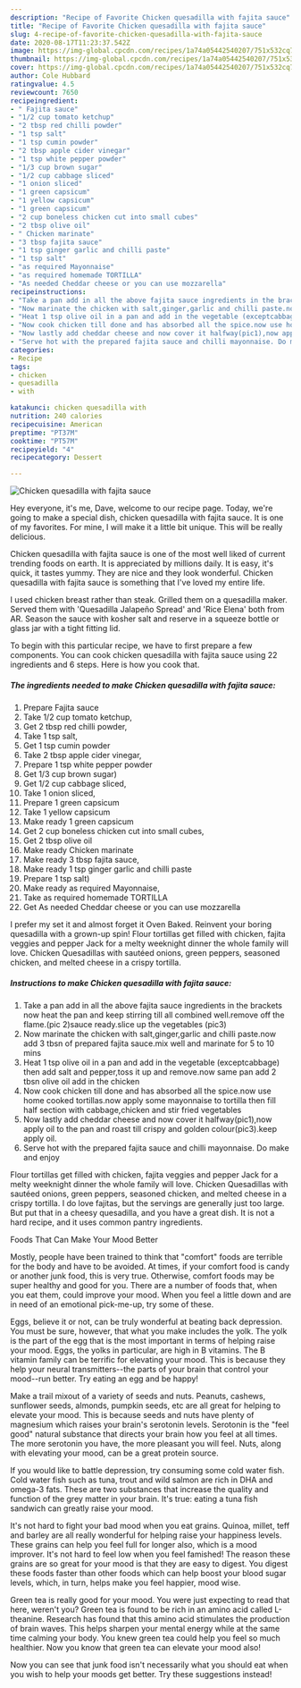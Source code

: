 ```yaml
---
description: "Recipe of Favorite Chicken quesadilla with fajita sauce"
title: "Recipe of Favorite Chicken quesadilla with fajita sauce"
slug: 4-recipe-of-favorite-chicken-quesadilla-with-fajita-sauce
date: 2020-08-17T11:23:37.542Z
image: https://img-global.cpcdn.com/recipes/1a74a05442540207/751x532cq70/chicken-quesadilla-with-fajita-sauce-recipe-main-photo.jpg
thumbnail: https://img-global.cpcdn.com/recipes/1a74a05442540207/751x532cq70/chicken-quesadilla-with-fajita-sauce-recipe-main-photo.jpg
cover: https://img-global.cpcdn.com/recipes/1a74a05442540207/751x532cq70/chicken-quesadilla-with-fajita-sauce-recipe-main-photo.jpg
author: Cole Hubbard
ratingvalue: 4.5
reviewcount: 7650
recipeingredient:
- " Fajita sauce"
- "1/2 cup tomato ketchup"
- "2 tbsp red chilli powder"
- "1 tsp salt"
- "1 tsp cumin powder"
- "2 tbsp apple cider vinegar"
- "1 tsp white pepper powder"
- "1/3 cup brown sugar"
- "1/2 cup cabbage sliced"
- "1 onion sliced"
- "1 green capsicum"
- "1 yellow capsicum"
- "1 green capsicum"
- "2 cup boneless chicken cut into small cubes"
- "2 tbsp olive oil"
- " Chicken marinate"
- "3 tbsp fajita sauce"
- "1 tsp ginger garlic and chilli paste"
- "1 tsp salt"
- "as required Mayonnaise"
- "as required homemade TORTILLA"
- "As needed Cheddar cheese or you can use mozzarella"
recipeinstructions:
- "Take a pan add in all the above fajita sauce ingredients in the brackets now heat the pan and keep stirring till all combined well.remove off the flame.(pic 2)sauce ready.slice up the vegetables (pic3)"
- "Now marinate the chicken with salt,ginger,garlic and chilli paste.now add 3 tbsn of prepared fajita sauce.mix well and marinate for 5 to 10 mins"
- "Heat 1 tsp olive oil in a pan and add in the vegetable (exceptcabbage) then add salt and pepper,toss it up and remove.now same pan add 2 tbsn olive oil add in the chicken"
- "Now cook chicken till done and has absorbed all the spice.now use home cooked tortillas.now apply some mayonnaise to tortilla then fill half section with cabbage,chicken and stir fried vegetables"
- "Now lastly add cheddar cheese and now cover it halfway(pic1),now apply oil to the pan and roast till crispy and golden colour(pic3).keep apply oil."
- "Serve hot with the prepared fajita sauce and chilli mayonnaise. Do make and enjoy"
categories:
- Recipe
tags:
- chicken
- quesadilla
- with

katakunci: chicken quesadilla with 
nutrition: 240 calories
recipecuisine: American
preptime: "PT37M"
cooktime: "PT57M"
recipeyield: "4"
recipecategory: Dessert

---
```



![Chicken quesadilla with fajita sauce](https://img-global.cpcdn.com/recipes/1a74a05442540207/751x532cq70/chicken-quesadilla-with-fajita-sauce-recipe-main-photo.jpg)

Hey everyone, it's me, Dave, welcome to our recipe page. Today, we're going to make a special dish, chicken quesadilla with fajita sauce. It is one of my favorites. For mine, I will make it a little bit unique. This will be really delicious.

Chicken quesadilla with fajita sauce is one of the most well liked of current trending foods on earth. It is appreciated by millions daily. It is easy, it's quick, it tastes yummy. They are nice and they look wonderful. Chicken quesadilla with fajita sauce is something that I've loved my entire life.

I used chicken breast rather than steak. Grilled them on a quesadilla maker. Served them with &#39;Quesadilla Jalapeño Spread&#39; and &#39;Rice Elena&#39; both from AR. Season the sauce with kosher salt and reserve in a squeeze bottle or glass jar with a tight fitting lid.


To begin with this particular recipe, we have to first prepare a few components. You can cook chicken quesadilla with fajita sauce using 22 ingredients and 6 steps. Here is how you cook that.

<!--inarticleads1-->

##### The ingredients needed to make Chicken quesadilla with fajita sauce:

1. Prepare  Fajita sauce
1. Take 1/2 cup tomato ketchup,
1. Get 2 tbsp red chilli powder,
1. Take 1 tsp salt,
1. Get 1 tsp cumin powder
1. Take 2 tbsp apple cider vinegar,
1. Prepare 1 tsp white pepper powder
1. Get 1/3 cup brown sugar)
1. Get 1/2 cup cabbage sliced,
1. Take 1 onion sliced,
1. Prepare 1 green capsicum
1. Take 1 yellow capsicum
1. Make ready 1 green capsicum
1. Get 2 cup boneless chicken cut into small cubes,
1. Get 2 tbsp olive oil
1. Make ready  Chicken marinate
1. Make ready 3 tbsp fajita sauce,
1. Make ready 1 tsp ginger garlic and chilli paste
1. Prepare 1 tsp salt)
1. Make ready as required Mayonnaise,
1. Take as required homemade TORTILLA
1. Get As needed Cheddar cheese or you can use mozzarella


I prefer my set it and almost forget it Oven Baked. Reinvent your boring quesadilla with a grown-up spin! Flour tortillas get filled with chicken, fajita veggies and pepper Jack for a melty weeknight dinner the whole family will love. Chicken Quesadillas with sautéed onions, green peppers, seasoned chicken, and melted cheese in a crispy tortilla. 

<!--inarticleads2-->

##### Instructions to make Chicken quesadilla with fajita sauce:

1. Take a pan add in all the above fajita sauce ingredients in the brackets now heat the pan and keep stirring till all combined well.remove off the flame.(pic 2)sauce ready.slice up the vegetables (pic3)
1. Now marinate the chicken with salt,ginger,garlic and chilli paste.now add 3 tbsn of prepared fajita sauce.mix well and marinate for 5 to 10 mins
1. Heat 1 tsp olive oil in a pan and add in the vegetable (exceptcabbage) then add salt and pepper,toss it up and remove.now same pan add 2 tbsn olive oil add in the chicken
1. Now cook chicken till done and has absorbed all the spice.now use home cooked tortillas.now apply some mayonnaise to tortilla then fill half section with cabbage,chicken and stir fried vegetables
1. Now lastly add cheddar cheese and now cover it halfway(pic1),now apply oil to the pan and roast till crispy and golden colour(pic3).keep apply oil.
1. Serve hot with the prepared fajita sauce and chilli mayonnaise. Do make and enjoy


Flour tortillas get filled with chicken, fajita veggies and pepper Jack for a melty weeknight dinner the whole family will love. Chicken Quesadillas with sautéed onions, green peppers, seasoned chicken, and melted cheese in a crispy tortilla. I do love fajitas, but the servings are generally just too large. But put that in a cheesy quesadilla, and you have a great dish. It is not a hard recipe, and it uses common pantry ingredients. 

Foods That Can Make Your Mood Better


Mostly, people have been trained to think that "comfort" foods are terrible for the body and have to be avoided. At times, if your comfort food is candy or another junk food, this is very true. Otherwise, comfort foods may be super healthy and good for you. There are a number of foods that, when you eat them, could improve your mood. When you feel a little down and are in need of an emotional pick-me-up, try some of these.

Eggs, believe it or not, can be truly wonderful at beating back depression. You must be sure, however, that what you make includes the yolk. The yolk is the part of the egg that is the most important in terms of helping raise your mood. Eggs, the yolks in particular, are high in B vitamins. The B vitamin family can be terrific for elevating your mood. This is because they help your neural transmitters--the parts of your brain that control your mood--run better. Try eating an egg and be happy!

Make a trail mixout of a variety of seeds and nuts. Peanuts, cashews, sunflower seeds, almonds, pumpkin seeds, etc are all great for helping to elevate your mood. This is because seeds and nuts have plenty of magnesium which raises your brain's serotonin levels. Serotonin is the "feel good" natural substance that directs your brain how you feel at all times. The more serotonin you have, the more pleasant you will feel. Nuts, along with elevating your mood, can be a great protein source.

If you would like to battle depression, try consuming some cold water fish. Cold water fish such as tuna, trout and wild salmon are rich in DHA and omega-3 fats. These are two substances that increase the quality and function of the grey matter in your brain. It's true: eating a tuna fish sandwich can greatly raise your mood. 

It's not hard to fight your bad mood when you eat grains. Quinoa, millet, teff and barley are all really wonderful for helping raise your happiness levels. These grains can help you feel full for longer also, which is a mood improver. It's not hard to feel low when you feel famished! The reason these grains are so great for your mood is that they are easy to digest. You digest these foods faster than other foods which can help boost your blood sugar levels, which, in turn, helps make you feel happier, mood wise.

Green tea is really good for your mood. You were just expecting to read that here, weren't you? Green tea is found to be rich in an amino acid called L-theanine. Research has found that this amino acid stimulates the production of brain waves. This helps sharpen your mental energy while at the same time calming your body. You knew green tea could help you feel so much healthier. Now you know that green tea can elevate your mood also!

Now you can see that junk food isn't necessarily what you should eat when you wish to help your moods get better. Try  these suggestions  instead!

